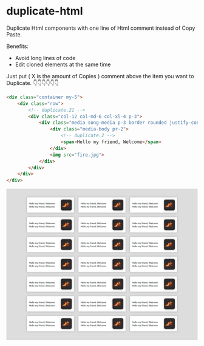 # duplicate-html
Duplicate Html components with one line of Html comment instead of Copy Paste.

Benefits:
* Avoid long lines of code
* Edit cloned elements at the same time

Just put <!-- duplicate.X --> ( X is the amount of Copies ) comment above the item you want to Duplicate.
:point_down::point_down::point_down::point_down::point_down::point_down:
```html
<div class="container my-5">
	<div class="row">
		<!-- duplicate.21 -->
		<div class="col-12 col-md-6 col-xl-4 p-3">
			<div class="media song-media p-3 border rounded justify-content-center align-items-center">
				<div class="media-body pr-2">
					<!-- duplicate.2 -->
					<span>Hello my friend, Welcome</span>
				</div>
				<img src="fire.jpg">
			</div>
		</div>
	</div>
</div>
```

![Screenshot](https://github.com/Enesklmc/duplicate-html/blob/master/duplicateHTMLscreenshot.png)
